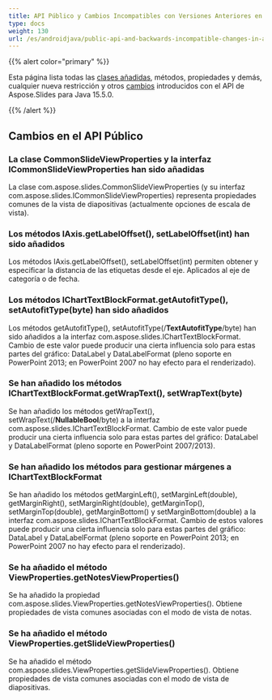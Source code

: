 ```yaml
---
title: API Público y Cambios Incompatibles con Versiones Anteriores en Aspose.Slides para Java 15.5.0
type: docs
weight: 130
url: /es/androidjava/public-api-and-backwards-incompatible-changes-in-aspose-slides-for-java-15-5-0/
---
```


{{% alert color="primary" %}} 

Esta página lista todas las [clases añadidas](/slides/es/androidjava/public-api-and-backwards-incompatible-changes-in-aspose-slides-for-java-15-5-0/), métodos, propiedades y demás, cualquier nueva restricción y otros [cambios](/slides/es/androidjava/public-api-and-backwards-incompatible-changes-in-aspose-slides-for-java-15-5-0/) introducidos con el API de Aspose.Slides para Java 15.5.0.

{{% /alert %}} 
## **Cambios en el API Público**
### **La clase CommonSlideViewProperties y la interfaz ICommonSlideViewProperties han sido añadidas**
La clase com.aspose.slides.CommonSlideViewProperties (y su interfaz com.aspose.slides.ICommonSlideViewProperties) representa propiedades comunes de la vista de diapositivas (actualmente opciones de escala de vista).
### **Los métodos IAxis.getLabelOffset(), setLabelOffset(int) han sido añadidos**
Los métodos IAxis.getLabelOffset(), setLabelOffset(int) permiten obtener y especificar la distancia de las etiquetas desde el eje. Aplicados al eje de categoría o de fecha.
### **Los métodos IChartTextBlockFormat.getAutofitType(), setAutofitType(byte) han sido añadidos**
Los métodos getAutofitType(), setAutofitType(/**TextAutofitType**/byte) han sido añadidos a la interfaz com.aspose.slides.IChartTextBlockFormat.
Cambio de este valor puede producir una cierta influencia solo para estas partes del gráfico: DataLabel y DataLabelFormat (pleno soporte en PowerPoint 2013; en PowerPoint 2007 no hay efecto para el renderizado).
### **Se han añadido los métodos IChartTextBlockFormat.getWrapText(), setWrapText(byte)**
Se han añadido los métodos getWrapText(), setWrapText(/**NullableBool**/byte) a la interfaz com.aspose.slides.IChartTextBlockFormat.
Cambio de este valor puede producir una cierta influencia solo para estas partes del gráfico: DataLabel y DataLabelFormat (pleno soporte en PowerPoint 2007/2013).
### **Se han añadido los métodos para gestionar márgenes a IChartTextBlockFormat**
Se han añadido los métodos getMarginLeft(), setMarginLeft(double), getMarginRight(), setMarginRight(double), getMarginTop(), setMarginTop(double), getMarginBottom() y setMarginBottom(double) a la interfaz com.aspose.slides.IChartTextBlockFormat.
Cambio de estos valores puede producir una cierta influencia solo para estas partes del gráfico: DataLabel y DataLabelFormat (pleno soporte en PowerPoint 2013; en PowerPoint 2007 no hay efecto para el renderizado).
### **Se ha añadido el método ViewProperties.getNotesViewProperties()**
Se ha añadido la propiedad com.aspose.slides.ViewProperties.getNotesViewProperties(). Obtiene propiedades de vista comunes asociadas con el modo de vista de notas.
### **Se ha añadido el método ViewProperties.getSlideViewProperties()**
Se ha añadido el método com.aspose.slides.ViewProperties.getSlideViewProperties(). Obtiene propiedades de vista comunes asociadas con el modo de vista de diapositivas.